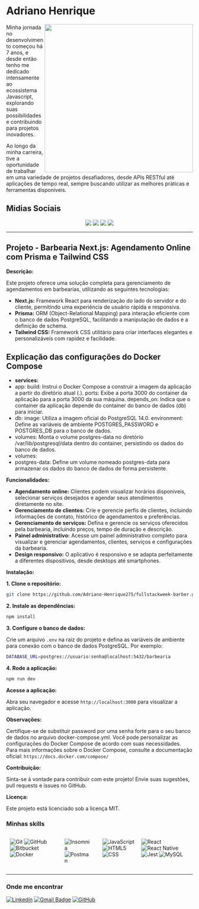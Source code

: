 # Adriano Henrique

<img src="https://raw.githubusercontent.com/MicaelliMedeiros/micaellimedeiros/master/image/computer-illustration.png" min-width="400px" max-width="400px" width="400px" align="right">

<p align="left"> 
  Minha jornada no desenvolvimento começou há 7 anos, e desde então tenho me dedicado intensamente ao ecossistema Javascript, explorando suas possibilidades e contribuindo para projetos inovadores.

Ao longo da minha carreira, tive a oportunidade de trabalhar em uma variedade de projetos desafiadores, desde APIs RESTful até aplicações de tempo real, sempre buscando utilizar as melhores práticas e ferramentas disponíveis.

</p>

## **Midias Sociais**

<p align="center">
<a href="https://www.facebook.com/profile.php?id=100087976275538" alt="Facebook" target="_blank"><img src="https://img.shields.io/badge/Facebook-1877F2?style=for-the-badge&logo=facebook&logoColor=white&link=https://www.facebook.com/profile.php?id=100087976275538" /></a>
<a href="https://www.instagram.com/dri3801/" alt="Instagram" target="_blank"><img src="https://img.shields.io/badge/Instagram-E4405F?style=for-the-badge&logo=instagram&logoColor=white" /></a>
<a href="https://www.linkedin.com/in/adriano-henrique-7601b9203/" alt="Linkedin" target="_blank"><img src="https://img.shields.io/badge/LinkedIn-0077B5?style=for-the-badge&logo=linkedin&logoColor=white" /></a>
<a href="https://github.com/Adriano-Henrique275" alt="Github" target="_blank"><img src="https://img.shields.io/badge/GitHub-100000?style=for-the-badge&logo=github&logoColor=white" /></a>
</p>

---

## Projeto - Barbearia Next.js: Agendamento Online com Prisma e Tailwind CSS

**Descrição:**

Este projeto oferece uma solução completa para gerenciamento de agendamentos em barbearias, utilizando as seguintes tecnologias:

- **Next.js:** Framework React para renderização do lado do servidor e do cliente, permitindo uma experiência de usuário rápida e responsiva.
- **Prisma:** ORM (Object-Relational Mapping) para interação eficiente com o banco de dados PostgreSQL, facilitando a manipulação de dados e a definição de schema.
- **Tailwind CSS:** Framework CSS utilitário para criar interfaces elegantes e personalizáveis com rapidez e facilidade.

## Explicação das configurações do Docker Compose

- **services:**
- app:
  build: Instrui o Docker Compose a construir a imagem da aplicação a partir do diretório atual (.).
  ports: Exibe a porta 3000 do container da aplicação para a porta 3000 da sua máquina.
  depends_on: Indica que o container da aplicação depende do container do banco de dados (db) para iniciar.
- db:
  image: Utiliza a imagem oficial do PostgreSQL 14.0.
  environment: Define as variáveis de ambiente POSTGRES_PASSWORD e POSTGRES_DB para o banco de dados.
- volumes: Monta o volume postgres-data no diretório /var/lib/postgresql/data dentro do container, persistindo os dados do banco de dados.
- volumes:
- postgres-data: Define um volume nomeado postgres-data para armazenar os dados do banco de dados de forma persistente.

**Funcionalidades:**

- **Agendamento online:** Clientes podem visualizar horários disponíveis, selecionar serviços desejados e agendar seus atendimentos diretamente no site.
- **Gerenciamento de clientes:** Crie e gerencie perfis de clientes, incluindo informações de contato, histórico de agendamentos e preferências.
- **Gerenciamento de serviços:** Defina e gerencie os serviços oferecidos pela barbearia, incluindo preços, tempo de duração e descrição.
- **Painel administrativo:** Acesse um painel administrativo completo para visualizar e gerenciar agendamentos, clientes, serviços e configurações da barbearia.
- **Design responsivo:** O aplicativo é responsivo e se adapta perfeitamente a diferentes dispositivos, desde desktops até smartphones.

**Instalação:**

**1. Clone o repositório:**

```bash
git clone https://github.com/Adriano-Henrique275/fullstackweek-barber.git
```

**2. Instale as dependências:**

```bash
npm install
```

**3. Configure o banco de dados:**

Crie um arquivo `.env` na raiz do projeto e defina as variáveis de ambiente para conexão com o banco de dados PostgreSQL. Por exemplo:

```bash
DATABASE_URL=postgres://usuario:senha@localhost:5432/barbearia
```

**4. Rode a aplicação:**

```bash
npm run dev
```

**Acesse a aplicação:**

Abra seu navegador e acesse `http://localhost:3000` para visualizar a aplicação.

**Observações:**

Certifique-se de substituir password por uma senha forte para o seu banco de dados no arquivo docker-compose.yml.
Você pode personalizar as configurações do Docker Compose de acordo com suas necessidades.
Para mais informações sobre o Docker Compose, consulte a documentação oficial: `https://docs.docker.com/compose/`

**Contribuição:**

Sinta-se à vontade para contribuir com este projeto! Envie suas sugestões, pull requests e issues no GitHub.

**Licença:**

Este projeto está licenciado sob a licença MIT.

### Minhas skills

<div style="display: flex; gap: 10px">
<p align="left">

![Git](https://img.shields.io/badge/-Git-333333?style=flat&logo=git)
![GitHub](https://img.shields.io/badge/-GitHub-333333?style=flat&logo=github)
![Bitbucket](https://img.shields.io/badge/-Bitbucket-333333?style=flat&logo=bitbucket)
![Docker](https://img.shields.io/badge/-Docker-333333?style=flat&logo=docker)

</p>

<p align="center">

![Insomnia](https://img.shields.io/badge/-Insomnia-333333?style=flat&logo=insomnia)
![Postman](https://img.shields.io/badge/-Postman-333333?style=flat&logo=postman)

</p>

<p align="right">

![JavaScript](https://img.shields.io/badge/-JavaScript-333333?style=flat&logo=javascript)
![HTML5](https://img.shields.io/badge/-HTML5-333333?style=flat&logo=HTML5)
![CSS](https://img.shields.io/badge/-CSS-333333?style=flat&logo=CSS3&logoColor=1572B6)

![React](https://img.shields.io/badge/-React-333333?style=flat&logo=react)
![React Native](https://img.shields.io/badge/-React%20Native-333333?style=flat&logo=react)
![Jest](https://img.shields.io/badge/-Jest-333333?style=flat&logo=jest)
![MySQL](https://img.shields.io/badge/-MySQL-333333?style=flat&logo=mysql)

</p>

</div>

---

### Onde me encontrar

[![Linkedin](https://img.shields.io/badge/-Adriano_Henrique-blue?style=flat-square&logo=Linkedin&logoColor=white&link=https://www.linkedin.com/in/adriano-henrique-7601b9203/)](https://www.linkedin.com/in/adriano-henrique-7601b9203/)
[![Gmail Badge](https://img.shields.io/badge/-adriano.henrique275@gmail.com-006bed?style=flat-square&logo=Gmail&logoColor=white&link=mailto:Sadriano.henrique275@gmail.com)](mailto:adriano.henrique275@gmail.com)
[![GitHub](https://img.shields.io/github/followers/iuricode?label=follow&style=social)](https://github.com/Adriano-Henrique275)
